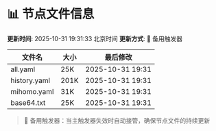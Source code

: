 # 📊 节点文件信息

**更新时间**: 2025-10-31 19:31:33 北京时间
**更新方式**: 🔄 备用触发器

| 文件名 | 大小 | 最后修改 |
|--------|------|----------|
| all.yaml | 25K | 2025-10-31 19:31 |
| history.yaml | 201K | 2025-10-31 19:31 |
| mihomo.yaml | 31K | 2025-10-31 19:31 |
| base64.txt | 25K | 2025-10-31 19:31 |

> 🔄 备用触发器：当主触发器失效时自动接管，确保节点文件的持续更新
